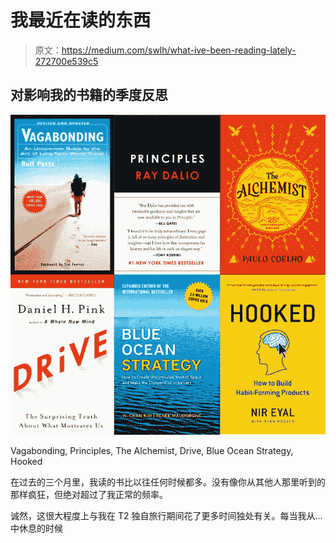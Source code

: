 # 我最近在读的东西

> 原文：<https://medium.com/swlh/what-ive-been-reading-lately-272700e539c5>

## 对影响我的书籍的季度反思

![](img/0183e476deeb1cac68d3d1c1ee140d21.png)

Vagabonding, Principles, The Alchemist, Drive, Blue Ocean Strategy, Hooked

在过去的三个月里，我读的书比以往任何时候都多。没有像你从其他人那里听到的那样疯狂，但绝对超过了我正常的频率。

诚然，这很大程度上与我在 T2 独自旅行期间花了更多时间独处有关。每当我从…中休息的时候